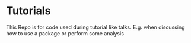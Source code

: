 # Tutorials

This Repo is for code used during tutorial like talks. E.g. when discussing how to use a package or perform some analysis
